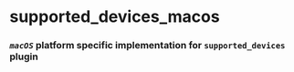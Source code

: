 # supported_devices_macos

### *`macOS`* platform specific implementation for `supported_devices` plugin
